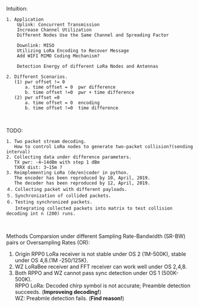 Intuition:

    1. Application
        Uplink: Concurrent Transmission  
        Increase Channel Utilization
        Different Nodes Use the Same Channel and Spreading Factor

        Downlink: MISO
        Utilizing LoRa Encoding to Recover Message
        Add WIFI MIMO Coding Mechanism?

        Detection Energy of different LoRa Nodes and Antennas
    
    2. Different Scenarios.
       (1) pwr offset != 0 
           a. time offset = 0  pwr difference    
           b. time offset !=0  pwr + time difference
       (2) pwr offset =0
           a. time offset = 0  encoding
           b. time offset !=0  time difference
    
</br>

TODO:

    1. Two packet stream decoding.
       How to control LoRa nodes to generate two-packet collision?(sending interval)
    2. Collecting data under difference parameters.
       TX pwr: -4~14dBm with step 1 dBm
       TXRX dist: 3~15m ?
    3. Reimplementing LoRa (de/en)coder in python.
       The encoder has been reproduced by 10, April, 2019.
       The decoder has been reproduced by 12, April, 2019.
    ４．Collecting packet with different payloads.
    ５．Synchronization of collided packets.
    ６．Testing synchronized packets.
    　　Integrating collected packets into matrix to test collision decoding int n (200) runs. 

</br>

Methods Comparsion under different Sampling Rate-Bandwidth (SR-BW) pairs or Oversampling Rates (OR):

1. Origin RPP0 LoRa receiver is not stable under OS 2 (1M-500K), stable under OS 4,8.(1M -250/125K).
2. WZ LoRaBee receiver and FFT receiver can work well under OS 2,4,8.
3. Both RPPO and WZ cannot pass sync detection under OS 1 (500K-500K).<br/>
   RPPO LoRa: Decoded chirp symbol is not accurate; Preamble detection succeeds. (**Improveing decoding!**)<br/>
   WZ: Preabmle detection fails. (**Find reason!**)<br/>


    
    
